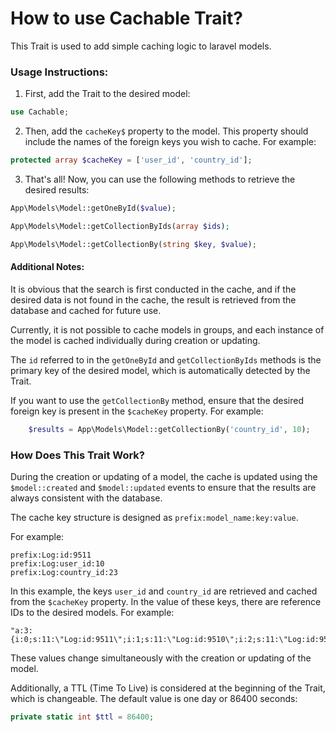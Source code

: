 # How to use Cachable Trait?

This Trait is used to add simple caching logic to laravel models.

### Usage Instructions:

1. First, add the Trait to the desired model:

```php
use Cachable;
```

2. Then, add the `cacheKey$` property to the model. This property should include the names of the foreign keys you wish to cache. For example:

```php
protected array $cacheKey = ['user_id', 'country_id'];
```

3. That's all! Now, you can use the following methods to retrieve the desired results:

```php
App\Models\Model::getOneById($value);

App\Models\Model::getCollectionByIds(array $ids);

App\Models\Model::getCollectionBy(string $key, $value);
```

#### Additional Notes:

It is obvious that the search is first conducted in the cache, and if the desired data is not found in the cache, the result is retrieved from the database and cached for future use.

Currently, it is not possible to cache models in groups, and each instance of the model is cached individually during creation or updating.

The `id` referred to in the `getOneById` and `getCollectionByIds` methods is the primary key of the desired model, which is automatically detected by the Trait.

If you want to use the `getCollectionBy` method, ensure that the desired foreign key is present in the `$cacheKey` property. For example:

```php
    $results = App\Models\Model::getCollectionBy('country_id', 10);
```

### How Does This Trait Work?

During the creation or updating of a model, the cache is updated using the `$model::created` and `$model::updated` events to ensure that the results are always consistent with the database.

The cache key structure is designed as `prefix:model_name:key:value`.

For example:

```
prefix:Log:id:9511
prefix:Log:user_id:10
prefix:Log:country_id:23
```

In this example, the keys `user_id` and `country_id` are retrieved and cached from the `$cacheKey` property. In the value of these keys, there are reference IDs to the desired models. For example:

```
"a:3:{i:0;s:11:\"Log:id:9511\";i:1;s:11:\"Log:id:9510\";i:2;s:11:\"Log:id:9509\";}"
```

These values change simultaneously with the creation or updating of the model.

Additionally, a TTL (Time To Live) is considered at the beginning of the Trait, which is changeable. The default value is one day or 86400 seconds:

```php
private static int $ttl = 86400; 
```
